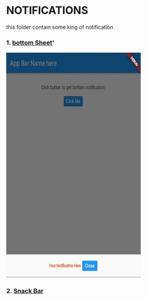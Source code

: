 # NOTIFICATIONS 
  this folder contain some king of notification 

### 1. [bottom Sheet](https://github.com/LenouarMiloud/FlutterTrainingBeginner/tree/main/Notifications/bottomsheet)'
![](https://github.com/LenouarMiloud/FlutterTrainingBeginner/blob/main/screenshots/Screenshot_10.JPG)

### 2. [Snack Bar](https://github.com/LenouarMiloud/FlutterTrainingBeginner/tree/main/Notifications/snack_bar)
![]()
